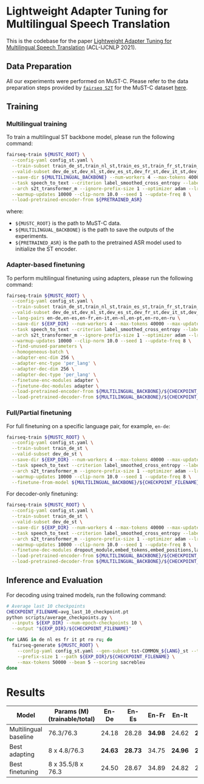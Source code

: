 # Lightweight Adapter Tuning for Multilingual Speech Translation

This is the codebase for the paper [Lightweight Adapter Tuning for Multilingual Speech Translation](https://arxiv.org/abs/2106.3771637) (ACL-IJCNLP 2021).


## Data Preparation
All our experiments were performed on MuST-C. Please refer to the data preparation steps provided by [`fairseq S2T`](https://github.com/pytorch/fairseq/tree/master/examples/speech_to_text) for the MuST-C dataset [here](https://github.com/pytorch/fairseq/blob/master/examples/speech_to_text/docs/mustc_example.md#data-preparation).


## Training
### Multilingual training
To train a multilingual ST backbone model, please run the following command:
```bash
fairseq-train ${MUSTC_ROOT} \
  --config-yaml config_st.yaml \
  --train-subset train_de_st,train_nl_st,train_es_st,train_fr_st,train_it_st,train_pt_st,train_ro_st,train_ru_st \
  --valid-subset dev_de_st,dev_nl_st,dev_es_st,dev_fr_st,dev_it_st,dev_pt_st,dev_ro_st,dev_ru_st \
  --save-dir ${MULTILINGUAL_BACKBONE} --num-workers 4 --max-tokens 40000 --max-update 100000 \
  --task speech_to_text --criterion label_smoothed_cross_entropy --label-smoothing 0.1 --report-accuracy \
  --arch s2t_transformer_m --ignore-prefix-size 1 --optimizer adam --lr 2e-3 --lr-scheduler inverse_sqrt \
  --warmup-updates 10000 --clip-norm 10.0 --seed 1 --update-freq 8 \
  --load-pretrained-encoder-from ${PRETRAINED_ASR}
```
where:
- `${MUSTC_ROOT}` is the path to MuST-C data.
- `${MULTILINGUAL_BACKBONE}` is the path to save the outputs of the experiments.
- `${PRETRAINED_ASR}` is the path to the pretrained ASR model used to initialize the ST encoder.

### Adapter-based finetuning
To perform multilingual finetuning using adapters, please run the following command:
```bash
fairseq-train ${MUSTC_ROOT} \
  --config-yaml config_st.yaml \
  --train-subset train_de_st,train_nl_st,train_es_st,train_fr_st,train_it_st,train_pt_st,train_ro_st,train_ru_st \
  --valid-subset dev_de_st,dev_nl_st,dev_es_st,dev_fr_st,dev_it_st,dev_pt_st,dev_ro_st,dev_ru_st \
  --lang-pairs en-de,en-es,en-fr,en-it,en-nl,en-pt,en-ro,en-ru \
  --save-dir ${EXP_DIR} --num-workers 4 --max-tokens 40000 --max-update 100000 \
  --task speech_to_text --criterion label_smoothed_cross_entropy --label-smoothing 0.1 --report-accuracy \
  --arch s2t_transformer_m --ignore-prefix-size 1 --optimizer adam --lr 2e-3 --lr-scheduler inverse_sqrt \
  --warmup-updates 10000 --clip-norm 10.0 --seed 1 --update-freq 8 \
  --find-unused-parameters \
  --homogeneous-batch \
  --adapter-enc-dim 256 \
  --adapter-enc-type 'per_lang' \
  --adapter-dec-dim 256 \
  --adapter-dec-type 'per_lang' \
  --finetune-enc-modules adapter \
  --finetune-dec-modules adapter \
  --load-pretrained-encoder-from ${MULTILINGUAL_BACKBONE}/${CHECKPOINT_FILENAME} \
  --load-pretrained-decoder-from ${MULTILINGUAL_BACKBONE}/${CHECKPOINT_FILENAME}
```

### Full/Partial finetuning
For full finetuning on a specific language pair, for example, `en-de`:
```bash
fairseq-train ${MUSTC_ROOT} \
  --config-yaml config_st.yaml \
  --train-subset train_de_st \
  --valid-subset dev_de_st \
  --save-dir ${EXP_DIR} --num-workers 4 --max-tokens 40000 --max-update 100000 \
  --task speech_to_text --criterion label_smoothed_cross_entropy --label-smoothing 0.1 --report-accuracy \
  --arch s2t_transformer_m --ignore-prefix-size 1 --optimizer adam --lr 2e-3 --lr-scheduler inverse_sqrt \
  --warmup-updates 10000 --clip-norm 10.0 --seed 1 --update-freq 8 \
  --finetune-from-model ${MULTILINGUAL_BACKBONE}/${CHECKPOINT_FILENAME}
```

For decoder-only finetuning:
```bash
fairseq-train ${MUSTC_ROOT} \
  --config-yaml config_st.yaml \
  --train-subset train_de_st \
  --valid-subset dev_de_st \
  --save-dir ${EXP_DIR} --num-workers 4 --max-tokens 40000 --max-update 100000 \
  --task speech_to_text --criterion label_smoothed_cross_entropy --label-smoothing 0.1 --report-accuracy \
  --arch s2t_transformer_m --ignore-prefix-size 1 --optimizer adam --lr 2e-3 --lr-scheduler inverse_sqrt \
  --warmup-updates 10000 --clip-norm 10.0 --seed 1 --update-freq 8 \
  --finetune-dec-modules dropout_module,embed_tokens,embed_positions,layers,layer_norm,output_projection \
  --load-pretrained-encoder-from ${MULTILINGUAL_BACKBONE}/${CHECKPOINT_FILENAME} \
  --load-pretrained-decoder-from ${MULTILINGUAL_BACKBONE}/${CHECKPOINT_FILENAME}
```

## Inference and Evaluation
For decoding using trained models, run the following command:

```bash
# Average last 10 checkpoints
CHECKPOINT_FILENAME=avg_last_10_checkpoint.pt
python scripts/average_checkpoints.py \
  --inputs ${EXP_DIR} --num-epoch-checkpoints 10 \
  --output "${EXP_DIR}/${CHECKPOINT_FILENAME}"

for LANG in de nl es fr it pt ro ru; do
  fairseq-generate ${MUSTC_ROOT} \
    --config-yaml config_st.yaml --gen-subset tst-COMMON_${LANG}_st --task speech_to_text \
    --prefix-size 1 --path ${EXP_DIR}/${CHECKPOINT_FILENAME} \
    --max-tokens 50000 --beam 5 --scoring sacrebleu
done
```

# Results
| Model  | Params (M) (trainable/total) | En-De | En-Es | En-Fr | En-It | En-Nl | En-Pt | En-Ro | En-Ru |
|---|---|---|---|---|---|---|---|---|---|
| Multilingual baseline | 76.3/76.3 | 24.18 | 28.28 | **34.98** | 24.62 | **28.80** | **31.13** | 23.22 | 15.88 |
| Best adapting | 8 x 4.8/76.3 | **24.63** | **28.73** | 34.75 | **24.96** | **28.80** | 30.96 | 23.70 | **16.36** |
| Best finetuning | 8 x 35.5/8 x 76.3 | 24.50 | 28.67 | 34.89 | 24.82 | 28.38 | 30.73 | **23.78** | 16.23 |